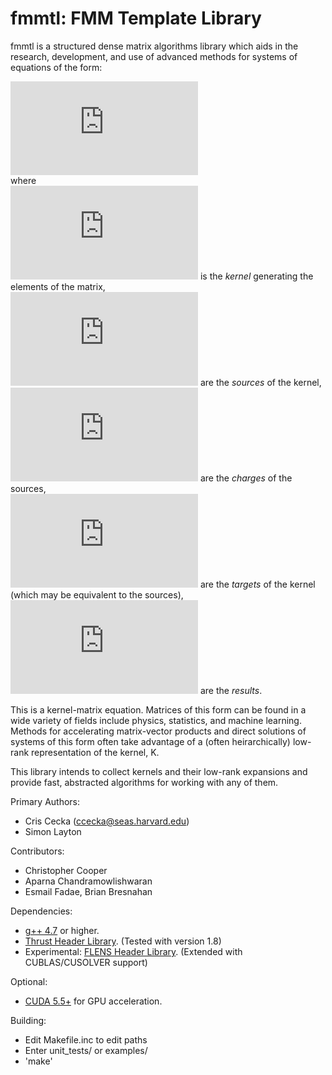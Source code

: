 fmmtl: FMM Template Library
=====

fmmtl is a structured dense matrix algorithms library which aids in the research, development, and use of advanced methods for systems of equations of the form:

![equation](http://latex.codecogs.com/gif.latex?r_i%3D%5Csum_jK%28t_i%2Cs_j%29%5C%2Cc_j)<br/>
where<br/>
![equation](http://latex.codecogs.com/gif.latex?K) is the _kernel_ generating the elements of the matrix,<br/>
![equation](http://latex.codecogs.com/gif.latex?s_j) are the _sources_ of the kernel,<br/>
![equation](http://latex.codecogs.com/gif.latex?c_j) are the _charges_ of the sources,<br/>
![equation](http://latex.codecogs.com/gif.latex?t_i) are the _targets_ of the kernel (which may be equivalent to the sources),<br/>
![equation](http://latex.codecogs.com/gif.latex?r_i) are the _results_.<br/>

This is a kernel-matrix equation. Matrices of this form can be found in a wide variety of fields include physics, statistics, and machine learning. Methods for accelerating matrix-vector products and direct solutions of systems of this form often take advantage of a (often heirarchically) low-rank representation of the kernel, K.

This library intends to collect kernels and their low-rank expansions and provide fast, abstracted algorithms for working with any of them.

Primary Authors:
* Cris Cecka (ccecka@seas.harvard.edu)
* Simon Layton

Contributors:
* Christopher Cooper
* Aparna Chandramowlishwaran
* Esmail Fadae, Brian Bresnahan

Dependencies:
* [g++ 4.7](http://gcc.gnu.org/) or higher.
* [Thrust Header Library](https://github.com/thrust/thrust). (Tested with version 1.8)
* Experimental: [FLENS Header Library](https://github.com/ccecka/FLENS). (Extended with CUBLAS/CUSOLVER support)

Optional:
* [CUDA 5.5+](https://developer.nvidia.com/cuda-downloads) for GPU acceleration.


Building:
* Edit Makefile.inc to edit paths
* Enter unit_tests/ or examples/
* 'make'
